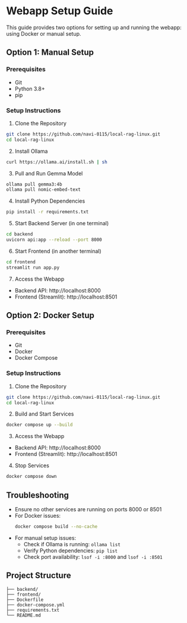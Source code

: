 # Webapp Setup Guide

This guide provides two options for setting up and running the webapp: using Docker or manual setup.

## Option 1: Manual Setup

### Prerequisites

- Git
- Python 3.8+
- pip

### Setup Instructions

1. Clone the Repository

```bash
git clone https://github.com/navi-0115/local-rag-linux.git
cd local-rag-linux
```

2. Install Ollama

```bash
curl https://ollama.ai/install.sh | sh
```

3. Pull and Run Gemma Model

```bash
ollama pull gemma3:4b
ollama pull nomic-embed-text
```

4. Install Python Dependencies

```bash
pip install -r requirements.txt
```

5. Start Backend Server (in one terminal)

```bash
cd backend
uvicorn api:app --reload --port 8000
```

6. Start Frontend (in another terminal)

```bash
cd frontend
streamlit run app.py
```

7. Access the Webapp

- Backend API: http://localhost:8000
- Frontend (Streamlit): http://localhost:8501

## Option 2: Docker Setup

### Prerequisites

- Git
- Docker
- Docker Compose

### Setup Instructions

1. Clone the Repository

```bash
git clone https://github.com/navi-0115/local-rag-linux.git
cd local-rag-linux
```

2. Build and Start Services

```bash
docker compose up --build
```

3. Access the Webapp

- Backend API: http://localhost:8000
- Frontend (Streamlit): http://localhost:8501

4. Stop Services

```bash
docker compose down
```

## Troubleshooting

- Ensure no other services are running on ports 8000 or 8501
- For Docker issues:
  ```bash
  docker compose build --no-cache
  ```
- For manual setup issues:
  - Check if Ollama is running: `ollama list`
  - Verify Python dependencies: `pip list`
  - Check port availability: `lsof -i :8000` and `lsof -i :8501`

## Project Structure

```
├── backend/
├── frontend/
├── Dockerfile
├── docker-compose.yml
├── requirements.txt
└── README.md
```
